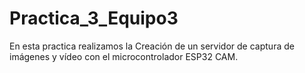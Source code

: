 # Practica_3_Equipo3
En esta practica realizamos la Creación de un servidor de captura de imágenes y vídeo con el microcontrolador ESP32 CAM.
